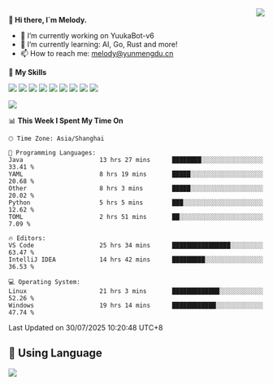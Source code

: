 <a href="#">
  <img align="right" src="https://github-readme-stats.vercel.app/api?username=melodyyuuka&count_private=true&show_icons=true" />
</a>

**👋 Hi there, I`m Melody.**

- 🔭 I’m currently working on YuukaBot-v6
- 🌱 I’m currently learning: AI, Go, Rust and more!
- 📫 How to reach me: melody@yunmengdu.cn

🌟 **My Skills** 

![](https://img.shields.io/badge/-Python-3e74a2?style=flat-square&logo=Python&logoColor=fff)
![](https://img.shields.io/badge/-Java-007396?style=flat-square&logo=OpenJDK&logoColor=fff)
![](https://img.shields.io/badge/-Node.js-339933?style=flat-square&logo=Node.js&logoColor=fff)
![](https://img.shields.io/badge/-Git-f05032?style=flat-square&logo=git&logoColor=fff)
![](https://img.shields.io/badge/-PostgreSQL-4169e1?style=flat-square&logo=PostgreSQL&logoColor=fff)
![](https://img.shields.io/badge/-Rust-000000?style=flat-square&logo=rust&logoColor=fff)
![](https://img.shields.io/badge/-VSCode-007acc?style=flat-square&logo=Visual-Studio-Code&logoColor=fff)
![](https://img.shields.io/badge/-FastAPI-009688?style=flat-square&logo=FastAPI&logoColor=fff)
![](https://img.shields.io/badge/-Linux-000000?style=flat-square&logo=Linux&logoColor=fff)


![](https://wakatime.com/badge/user/fa6dc0e2-47c5-4d2d-ae45-69fec6f2122c.svg)

<!--START_SECTION:waka-->
📊 **This Week I Spent My Time On** 

```text
🕑︎ Time Zone: Asia/Shanghai

💬 Programming Languages: 
Java                     13 hrs 27 mins      ████████░░░░░░░░░░░░░░░░░   33.41 % 
YAML                     8 hrs 19 mins       █████░░░░░░░░░░░░░░░░░░░░   20.68 % 
Other                    8 hrs 3 mins        █████░░░░░░░░░░░░░░░░░░░░   20.02 % 
Python                   5 hrs 5 mins        ███░░░░░░░░░░░░░░░░░░░░░░   12.62 % 
TOML                     2 hrs 51 mins       ██░░░░░░░░░░░░░░░░░░░░░░░    7.09 % 

🔥 Editors: 
VS Code                  25 hrs 34 mins      ████████████████░░░░░░░░░   63.47 % 
IntelliJ IDEA            14 hrs 42 mins      █████████░░░░░░░░░░░░░░░░   36.53 % 

💻 Operating System: 
Linux                    21 hrs 3 mins       █████████████░░░░░░░░░░░░   52.26 % 
Windows                  19 hrs 14 mins      ████████████░░░░░░░░░░░░░   47.74 % 
```


 Last Updated on 30/07/2025 10:20:48 UTC+8
<!--END_SECTION:waka-->

## 🥰 **Using Language**

![](https://github-readme-stats.vercel.app/api/wakatime?username=MelodyYuyuko&layout=compact&hide_border=true)
